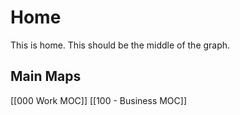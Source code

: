 # Home

This is home. This should be the middle of the graph.

## Main Maps

[[000 Work MOC]]
[[100 - Business MOC]]